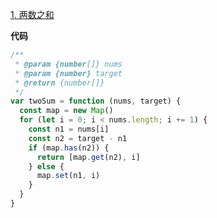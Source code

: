 [1. 两数之和](https://leetcode.cn/problems/two-sum/)

**代码**

```javascript
/**
 * @param {number[]} nums
 * @param {number} target
 * @return {number[]}
 */
var twoSum = function (nums, target) {
  const map = new Map()
  for (let i = 0; i < nums.length; i += 1) {
    const n1 = nums[i]
    const n2 = target - n1
    if (map.has(n2)) {
      return [map.get(n2), i]
    } else {
      map.set(n1, i)
    }
  }
}
```
